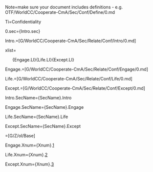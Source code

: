 Note=make sure your document includes definitions - e.g. OTF/WorldCC/Cooperate-CmA/Sec/Conf/Define/0.md

Ti=Confidentiality

0.sec={Intro.sec}

Intro.=[G/WorldCC/Cooperate-CmA/Sec/Relate/Conf/Intro/0.md]

xlist=<ol>{Engage.LI}{Life.LI}{Except.LI}</ol>

Engage.=[G/WorldCC/Cooperate-CmA/Sec/Relate/Conf/Engage/0.md]

Life.=[G/WorldCC/Cooperate-CmA/Sec/Relate/Conf/Life/0.md]

Except.=[G/WorldCC/Cooperate-CmA/Sec/Relate/Conf/Except/0.md]

Intro.SecName={SecName}.Intro

Engage.SecName={SecName}.Engage

Life.SecName={SecName}.Life

Except.SecName={SecName}.Except

=[G/Z/ol/Base]

Engage.Xnum={Xnum}.<a href="#Conf.Engage.Sec" class="xref">1</a>

Life.Xnum={Xnum}.<a href="#Conf.Life.Sec" class="xref">2</a>

Except.Xnum={Xnum}.<a href="#Conf.Except.Sec" class="xref">3</a>
